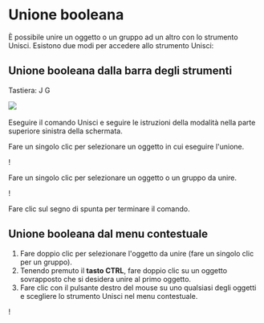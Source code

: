 # Unione booleana

È possibile unire un oggetto o un gruppo ad un altro con lo strumento Unisci. Esistono due modi per accedere allo strumento Unisci:

## Unione booleana dalla barra degli strumenti

Tastiera: J G

![](../.gitbook/assets/boolean\_join.png)

Eseguire il comando Unisci e seguire le istruzioni della modalità nella parte superiore sinistra della schermata.

Fare un singolo clic per selezionare un oggetto in cui eseguire l'unione.

\![](<../.gitbook/assets/cut_mode01 (1).png>)

Fare un singolo clic per selezionare un oggetto o un gruppo da unire.

\![](<../.gitbook/assets/cut_mode02 (1).png>)

Fare clic sul segno di spunta per terminare il comando.

## Unione booleana dal menu contestuale

1. Fare doppio clic per selezionare l'oggetto da unire (fare un singolo clic per un gruppo).
2. Tenendo premuto il **tasto CTRL**, fare doppio clic su un oggetto sovrapposto che si desidera unire al primo oggetto.
3. Fare clic con il pulsante destro del mouse su uno qualsiasi degli oggetti e scegliere lo strumento Unisci nel menu contestuale.

\![](<../.gitbook/assets/join tool.png>)
